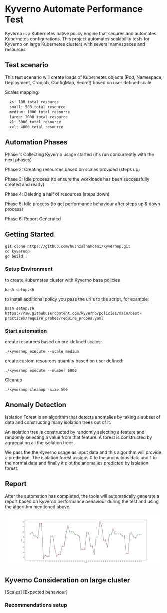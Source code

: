 # Kyverno Automate Performance Test

Kyverno is a Kubernetes native policy engine that secures and automates Kubernetes configurations. 
This project automates scalability tests for Kyverno on large Kubernetes clusters with several namespaces and resources


## Test scenario
This test scenario will create loads of Kubernetes objects (Pod, Namespace, Deployment, Cronjob, ConfigMap, Secret) based on user defined scale

Scales mapping:
```
  xs: 100 total resource
  small: 500 total resource
  medium: 1000 total resource
  large: 2000 total resource 
  xl: 3000 total resource
  xxl: 4000 total resource
```


## Automation Phases

  Phase 1: Collecting Kyverno usage started (it's run concurrently with the next phases)

  Phase 2: Creating resources based on scales provided (steps up)

  Phase 3: Idle process (to ensure the workloads has been successfully created and ready)

  Phase 4: Deleting a half of resources (steps down)

  Phase 5: Idle process (to get performance behaviour after steps up & down process)

  Phase 6: Report Generated
  

## Getting Started

```
git clone https://github.com/husnialhamdani/kyvernop.git
cd kyvernop
go build .
```

### Setup Environment
to create Kubernetes cluster with Kyverno base policies
```
bash setup.sh
``` 

to install additional policy you pass the url's to the script, for example:
```
bash setup.sh https://raw.githubusercontent.com/kyverno/policies/main/best-practices/require_probes/require_probes.yaml
``` 


### Start automation
create resources based on pre-defined scales:
```
./kyvernop execute --scale medium
``` 
create custom resources quantity based on user defined:
```
./kyvernop execute --number 5000
``` 

Cleanup
```
./kyvernop cleanup -size 500
```

## Anomaly Detection

Isolation Forest is an algorithm that detects anomalies by taking a subset of data and constructing many isolation trees out of it.

An isolation tree is constructed by randomly selecting a feature and randomly selecting a value from that feature. A forest is constructed by aggregating all the isolation trees.

We pass the the Kyverno usage as input data and this algorithm will provide a prediction, The isolation forest assigns 0 to the anomalous data and 1 to the normal data and finally it plot the anomalies predicted by Isolation forest.


## Report

After the automation has completed, the tools will automatically generate a report based on Kyverno performance behaviour during the test and using the algorithm mentioned above.

![alt text](https://github.com/husnialhamdani/kyvernop/blob/main/report.png?raw=true)

## Kyverno Consideration on large cluster

[Scales]  [Expected behaviour]

### Recommendations setup
